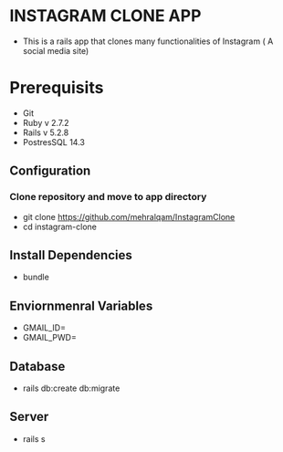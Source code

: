 # INSTAGRAM CLONE APP
* This is a rails app that clones many functionalities of Instagram ( A social media site)
# Prerequisits
* Git
* Ruby v 2.7.2
* Rails v 5.2.8
* PostresSQL 14.3

## Configuration
### Clone repository and move to app directory
* git clone https://github.com/mehralqam/InstagramClone
* cd instagram-clone

## Install Dependencies
* bundle

## Enviornmenral Variables
* GMAIL_ID=
* GMAIL_PWD=

## Database
* rails db:create db:migrate

## Server
* rails s
